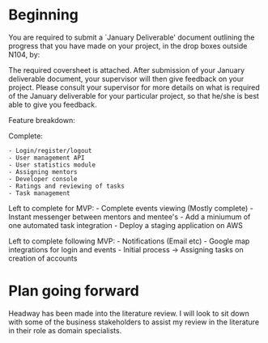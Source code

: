 # Beginning

You are required to submit a `January Deliverable'
document outlining the progress that you have made on your
project, in the drop boxes outside N104, by:

The required coversheet is attached. After submission of your January deliverable
document, your supervisor will then give feedback on your project. Please consult
your supervisor for more details on what is required of the January deliverable for
your particular project, so that he/she is best able to give you feedback.


Feature breakdown:

Complete: 

    - Login/register/logout
    - User management API
    - User statistics module
    - Assigning mentors
    - Developer console
    - Ratings and reviewing of tasks
    - Task management

Left to complete for MVP:
    - Complete events viewing (Mostly complete)
    - Instant messenger between mentors and mentee's
    - Add a miniumum of one automated task integration
    - Deploy a staging application on AWS

Left to complete following MVP:
    - Notifications (Email etc)
    - Google map integrations for login and events
    - Initial process -> Assigning tasks on creation of accounts
    
# Plan going forward

Headway has been made into the literature review. I will look to sit down with some of the business stakeholders to assist my review in the literature in their role as domain specialists. 